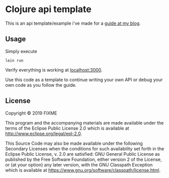 # Clojure api template

This is an api template/example i've made for a [guide at my blog](http://matthewlisp.com/set-up-clojure-api/).
## Usage

Simply execute 
```
lein run
```
Verify everything is working at [localhost:3000](http://localhost:3000).

Use this code as a template to continue writing your own API or debug your own code as you follow the guide.

## License

Copyright © 2019 FIXME

This program and the accompanying materials are made available under the
terms of the Eclipse Public License 2.0 which is available at
http://www.eclipse.org/legal/epl-2.0.

This Source Code may also be made available under the following Secondary
Licenses when the conditions for such availability set forth in the Eclipse
Public License, v. 2.0 are satisfied: GNU General Public License as published by
the Free Software Foundation, either version 2 of the License, or (at your
option) any later version, with the GNU Classpath Exception which is available
at https://www.gnu.org/software/classpath/license.html.
